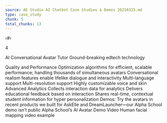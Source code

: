 ```yaml
---
source: AE Studio AI Chatbot Case Studies & Demos 20250325.md
type: case_study
chunk: 5
total_chunks: 13
---
```


‹#›

4

AI Conversational Avatar Tutor
Ground-breaking edtech technology

Quality and Performance
Optimization algorithms for efficient, scalable performance; handling thousands of simultaneous avatars
Conversational realism features enable lifelike dialogue and interactivity
Multi-language support
Multi-resolution support
Highly customizable voice and skin
Advanced Analytics
Collects interaction data for analytics
Delivers educational feedback based on interaction
Shares real-time, contextual student information for hyper personalization
Demos: 
Try the avatars in recent products we built for AskElle and DreamLauncher—our Alpha School demo isn’t public
Alpha School’s AI Avatar Demo Video
Human facial mapping video example